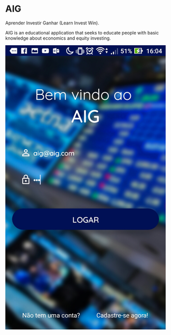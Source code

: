 # AIG
Aprender Investir Ganhar (Learn Invest Win).

AIG is an educational application that seeks to educate people with basic knowledge about economics and equity investing.

![alt text](aigfotos/login.jpeg "AIG Login Screen")
